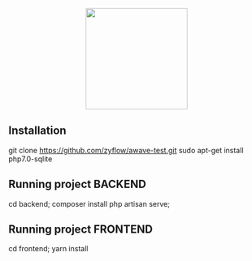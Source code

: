 <p align="center"><a href="https://laravel.com" target="_blank"><img src="https://gm1.ggpht.com/uOwLhWKu9yXPO0Itm0FPmKkDcJdf7uJgfZZQM7JE1_Dox5R0Q3W4SitUPbN4a69Trl5DM-KhuuW3yzp2fk1vfqNDmY96LcRGQCxp1s8_sQxL9_KqHSwvLTgp-2171aT0tfo9KHuW5HhOK-JvsL73Bh-HI7V4shLs-N1RlvMSVuc59F_jA3UhWsyv8k2cIHtf-5dpka2B5WdbRlGhIkblCu0fcbftn_NdUE4Vc6y6WBBKlMUnHYdx87bMmcSm2n7eaTCD9B9P10Ne_XvEmZE7Buts57io62PQX9MCdGLG5YP9Z5jjqFLdwt0Q_4tzuEs0X6HPPm0GzM7Oyk9XqIKWp26pek4JuYqWDPoydzAgn8Hznr8t2oZyv9K2dpH_JOszbvFcqEsGOgHkyzX_pF5kqRCxPWctP7bMmL0VYdO4FNQGGp_8FKumfsZoC1uZ7NWFr01hSB6VgCe_Wao8WATcZ5pw0uc4aJ_3KgXXFopzegDlJGlPgT0T6chSV5QM37CbG-l8gpE2kVwFFfCnXdGppzuqZNVoqUCQPMtRliPnv69l7BPVBFOXgqjxnkfIUOiZR4ZdHOnpNIYoXZFrfJeR3E5VICRorCENsn6qZeXDrf54g1k2PL71DVaBfz6yjy0I59p-a3n9PzxuS7QLM6d9A765g37klaYTAUgSR4DD-MQ9DxBBRLcqCZGOpM58htBRerQkSuPt27qEygK7wTXstqsQFjq_Cfkxg9oo8CabB-YnTjYfS_fGS2YfvHLUcJ8xjeWyFw=s0-l75-ft-l75-ft" width="200"></a></p>

## Installation
git clone https://github.com/zyflow/awave-test.git
sudo apt-get install php7.0-sqlite

## Running project BACKEND

cd backend;
composer install
php artisan serve;


## Running project FRONTEND

cd frontend;
yarn install

